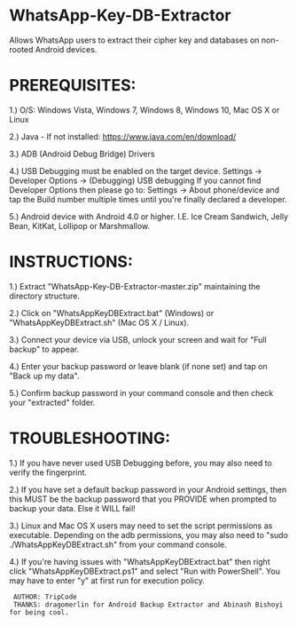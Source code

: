# WhatsApp-Key-DB-Extractor
Allows WhatsApp users to extract their cipher key and databases on non-rooted Android devices.


# PREREQUISITES:

 1.) O/S: Windows Vista, Windows 7, Windows 8, Windows 10, Mac OS X or Linux
 
 2.) Java - If not installed: https://www.java.com/en/download/
 
 3.) ADB (Android Debug Bridge) Drivers
 
 4.) USB Debugging must be enabled on the target device. Settings -> Developer Options -> (Debugging) USB debugging
     If you cannot find Developer Options then please go to: Settings -> About phone/device and tap the Build number
     multiple times until you're finally declared a developer.
     
 5.) Android device with Android 4.0 or higher. I.E. Ice Cream Sandwich, Jelly Bean, KitKat, Lollipop or Marshmallow.



# INSTRUCTIONS:

 1.) Extract "WhatsApp-Key-DB-Extractor-master.zip" maintaining the directory structure.
 
 2.) Click on "WhatsAppKeyDBExtract.bat" (Windows) or "WhatsAppKeyDBExtract.sh" (Mac OS X / Linux).
 
 3.) Connect your device via USB, unlock your screen and wait for "Full backup" to appear.
 
 4.) Enter your backup password or leave blank (if none set) and tap on "Back up my data".
 
 5.) Confirm backup password in your command console and then check your "extracted" folder.
 


# TROUBLESHOOTING:

 1.) If you have never used USB Debugging before, you may also need to verify the fingerprint.
 
 2.) If you have set a default backup password in your Android settings, then this MUST be the
     backup password that you PROVIDE when prompted to backup your data. Else it WILL fail!
     
 3.) Linux and Mac OS X users may need to set the script permissions as executable. Depending on the
     adb permissions, you may also need to "sudo ./WhatsAppKeyDBExtract.sh" from your command console.
     
 4.) If you're having issues with "WhatsAppKeyDBExtract.bat" then right click "WhatsAppKeyDBExtract.ps1"
     and select "Run with PowerShell". You may have to enter "y" at first run for execution policy.
     
     
     
     
     
     AUTHOR: TripCode
     THANKS: dragomerlin for Android Backup Extractor and Abinash Bishoyi for being cool.
